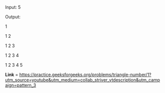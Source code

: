 Input: 5

Output:

1

1 2 

1 2 3 

1 2 3 4 

1 2 3 4 5

**Link** = https://practice.geeksforgeeks.org/problems/triangle-number/1?utm_source=youtube&utm_medium=collab_striver_ytdescription&utm_campaign=pattern_3